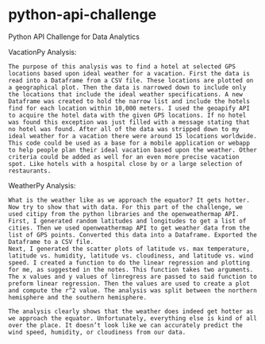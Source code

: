 # python-api-challenge
Python API Challenge for Data Analytics

VacationPy Analysis:

    The purpose of this analysis was to find a hotel at selected GPS locations based upon ideal weather for a vacation. First the data is read into a Dataframe from a CSV file. These locations are plotted on a geographical plot. Then the data is narrowed down to include only the locations that include the ideal weather specifications. A new Dataframe was created to hold the narrow list and include the hotels find for each location within 10,000 meters. I used the geoapify API to acquire the hotel data with the given GPS locations. If no hotel was found this exception was just filled with a message stating that no hotel was found. After all of the data was stripped down to my ideal weather for a vacation there were around 15 locations worldwide. 
    This code could be used as a base for a mobile application or webapp to help people plan their ideal vacation based upon the weather. Other criteria could be added as well for an even more precise vacation spot. Like hotels with a hospital close by or a large selection of restaurants. 


WeatherPy Analysis:

	What is the weather like as we approach the equator? It gets hotter. Now try to show that with data. For this part of the challenge, we used citipy from the python libraries and the openweathermap API. First, I generated random latitudes and longitudes to get a list of cities. Then we used openweathermap API to get weather data from the list of GPS points. Converted this data into a Dataframe. Exported the Dataframe to a CSV file.
	Next, I generated the scatter plots of latitude vs. max temperature, latitude vs. humidity, latitude vs. cloudiness, and latitude vs. wind speed. I created a function to do the linear regression and plotting for me, as suggested in the notes. This function takes two arguments. The x values and y values of linregress are passed to said function to preform linear regression. Then the values are used to create a plot and compute the r^2 value. The analysis was split between the northern hemisphere and the southern hemisphere.

	The analysis clearly shows that the weather does indeed get hotter as we approach the equator. Unfortunately, everything else is kind of all over the place. It doesn’t look like we can accurately predict the wind speed, humidity, or cloudiness from our data.
